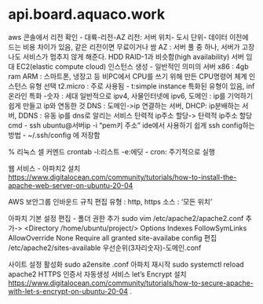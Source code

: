 # api.board.aquaco.work

aws 콘솔에서 리전 확인 - 대륙-리전-AZ
	리전: 서버 위치- 도시 단위- 데이터 이전에 드는 비용 차이가 있음, 같은 리전이면 무료이거나 쌈
AZ : 서버 풀 중 하나, 서버가 고장나도 서비스가 멈추지 않게 해준다. HDD RAID-1과 비슷함(high availability)
서버 임대 EC2(elastic compute cloud)
인스턴스 생성 - 일반적인 의미의 서버
	x86 : 4gb ram
ARM : 스마트폰, 냉장고 등 비PC에서 CPU를 쓰기 위해 만든 CPU명령어 체계
인스턴스 유형 선택
	t2.micro : 주로 사용됨 - t:simple instance 특화된 유형이 있음, inf 온라인 특화
	-숫자 : 세대
일반적으로 ipv4, 사물인터넷에 ipv6, 도메인 : ip를 기억하기 쉽게 만들고 ip와 연동한 것
DNS : 도메인->ip 연결하는 서버, DHCP: ip분배하는 서버, DDNS : 유동 ip를 dns로 알리는 서비스 
탄력적 ip주소 할당->  탄력적 ip주소 할당
	cmd - ssh ubuntu@서버ip -i “pem키 주소”
ide에서 사용하기 쉽게 ssh config하는 방법 - ~/.ssh/config 에 저장함





% 리눅스 셀 커멘드 crontab -l:리스트 -e:에딧 - cron: 주기적으로 실행



웹 서비스 - 아파치2 설치
https://www.digitalocean.com/community/tutorials/how-to-install-the-apache-web-server-on-ubuntu-20-04

AWS 보안그룹 인바운드 규칙 편집
유형 : http, https	소스 : ‘모든 위치’

아파치 기본 설정 편집 - 폴더 권한 추가
sudo vim /etc/apache2/apache2.conf
	추가->
<Directory /home/ubuntu/project/>
        Options Indexes FollowSymLinks
        AllowOverride None
        Require all granted
</Directory>
site-availabe config 편집
/etc/apache2/sites-available 우선순위(3자리숫자)-도메인.conf

사이트 설정 활성화
sudo a2ensite .conf
아파치 재시작
sudo systemctl reload apache2
HTTPS 인증서 자동생성 서비스 let’s Encrypt 설치
https://www.digitalocean.com/community/tutorials/how-to-secure-apache-with-let-s-encrypt-on-ubuntu-20-04
.








	
 

